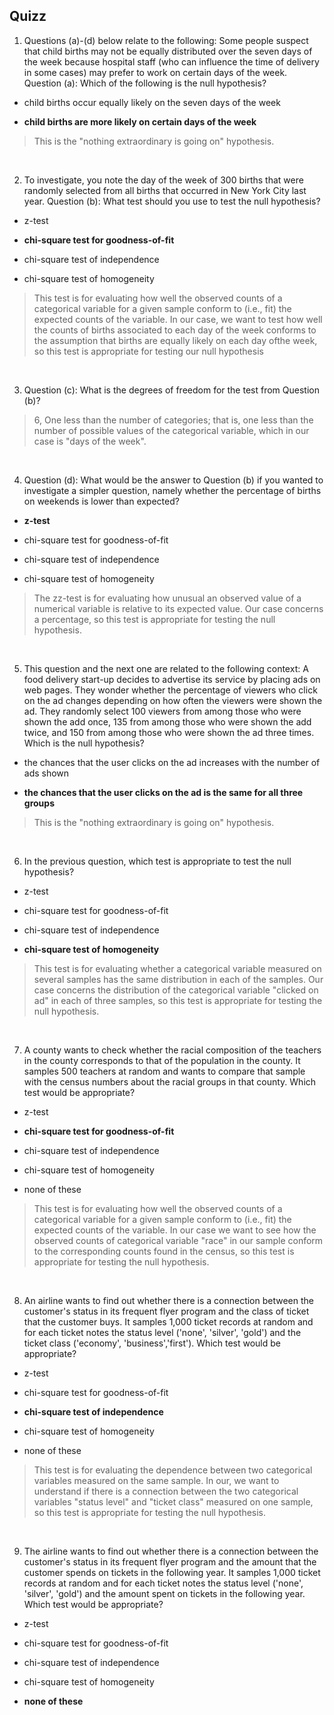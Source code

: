 ## Quizz
1. Questions (a)-(d) below relate to the following:  Some people suspect that child births may not be equally distributed over the seven days of the week because hospital staff (who can influence the time of delivery in some cases) may prefer to work on certain days of the week. 
Question (a): Which of the following  is the null hypothesis?

- child births occur equally likely on the seven days of the week

- **child births are more likely on certain days of the week**

> This is the "nothing extraordinary is going on" hypothesis.

<br>

2. To investigate, you note the day of the week of 300 births that were randomly selected from all births that occurred in New York City last year. 
Question (b): What test should you use to test the null hypothesis?


- z-test

- **chi-square test for goodness-of-fit**

- chi-square test of independence
- chi-square test of homogeneity

> This test is for evaluating how well the observed counts of a categorical variable for a given sample conform to (i.e., fit) the expected counts of the variable.  In our case, we want to test how well the counts of births associated to each day of the week conforms to the assumption that births are equally likely on each day ofthe week, so this test is appropriate for testing our null hypothesis

<br>

3. Question (c):  What is the degrees of freedom for the test from Question (b)?

> 6, One less than the number of categories; that is, one less than the number of possible values of the categorical variable, which in our case is "days of the week".

<br>

4. Question (d): What would be the answer to Question (b) if you wanted to investigate a simpler question, namely whether the percentage of births on weekends is lower than expected?


- **z-test**


- chi-square test for goodness-of-fit


- chi-square test of independence


- chi-square test of homogeneity


> The zz-test is for evaluating how unusual an observed value of a 
numerical variable is relative to its expected value. Our case concerns a percentage, so this test is appropriate for testing the null hypothesis.

<br>

5. This question and the next one are related to the following context: A food delivery start-up decides to advertise its service by placing ads on web pages. They wonder whether the percentage of viewers who click on the ad changes depending on how often the viewers were shown the ad. They randomly select 100 viewers from among those who were shown the add once, 135 from among those who were shown the add twice, and 150 from among those who were shown the ad three times.
Which is the null hypothesis?


- the chances that the user clicks on the ad increases with the number of ads shown


- **the chances that the user clicks on the ad is the same for all three groups**

> This is the "nothing extraordinary is going on" hypothesis.


<br>

6. In the previous question, which test is appropriate to test the null hypothesis?

- z-test


- chi-square test for goodness-of-fit


- chi-square test of independence


- **chi-square test of homogeneity**

>This test is for evaluating whether a categorical variable measured on 
several samples has the same distribution in each of the samples. Our case concerns the distribution of the categorical variable "clicked on ad" in each of three samples, so this test is appropriate for testing the null hypothesis.

<br>

7. A county wants to check whether the racial composition of the teachers in the county corresponds to that of the population in the county. It samples 500 teachers at random and wants to compare that sample with the census numbers about the racial groups in that county.
Which test would be appropriate? 


- z-test


- **chi-square test for goodness-of-fit**


- chi-square test of independence


- chi-square test of homogeneity


- none of these

> This test is for evaluating how well the observed counts of a categorical variable for a given sample conform to (i.e., fit) the expected counts of the variable.  In our case we want to see how the observed counts of categorical variable "race" in our sample conform to the corresponding counts found in the census, so this test is appropriate for testing the null hypothesis.


<br>

8. An airline wants to find out whether there is a connection between the customer's status in its frequent flyer program and the class of ticket that the customer buys. It samples 1,000 ticket records at random and for each ticket notes the status level ('none', 'silver', 'gold') and the ticket class ('economy', 'business','first').
Which test would be appropriate? 


- z-test


- chi-square test for goodness-of-fit

- **chi-square test of independence**


- chi-square test of homogeneity


- none of these


> This test is for evaluating the dependence between two categorical variables measured on the same sample. In our, we want to understand if there is a connection between the two categorical variables "status level" and "ticket class"  measured on one sample, so this test is appropriate for testing the null hypothesis.

<br>

9. The airline wants to find out whether there is a connection between the customer's status in its frequent flyer program and the amount that the customer spends on tickets in the following year. It samples 1,000 ticket records at random and for each ticket notes the status level ('none', 'silver', 'gold') and the amount spent on tickets in the following year.
Which test would be appropriate? 

- z-test


- chi-square test for goodness-of-fit

- chi-square test of independence

- chi-square test of homogeneity


- **none of these**

